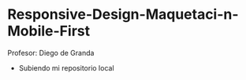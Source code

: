 # Responsive-Design-Maquetaci-n-Mobile-First
Profesor: Diego de Granda

- Subiendo mi repositorio local

